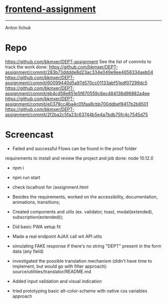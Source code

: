 # [frontend-assignment](hhttps://github.com/bkmxer/DEPT-assignment)

------

Anton Ilchuk

# Repo #
https://github.com/bkmxer/DEPT-assignment
See the list of commits to track the work done:
https://github.com/bkmxer/DEPT-assignment/commit/283b73dddde8d23ac334e049e9ee4656334aeb04
https://github.com/bkmxer/DEPT-assignment/commit/60099440d5a97d570cc01133abf51edf07299dc5
https://github.com/bkmxer/DEPT-assignment/commit/eb4cd58e851e5f670559c6ec484138d96882a4ee
https://github.com/bkmxer/DEPT-assignment/commit/e0379cc4ba4c05faa8cbb700ddbef8417b2b8501
https://github.com/bkmxer/DEPT-assignment/commit/2f2ba2c5fa23c63744b5e4a7bdb75fc4c7545d75

# Screencast #
- Failed and successful Flows can be found in the proof folder


requirements to install and review the project and job done:
node 10.12.0
- npm i
- npm run start
- check localhost for /assignment.html


- Besides the requirements, worked on the accessibility, documentation, animations, transitions;

- Created components and utils (ex. validator, toast, modal(extended), subscription(extended));

- Did basic PWA setup fit

- Made a real endpoint AJAX call wit API utils

- simulating FAKE response if there's no string "DEPT" present in the form data (any field)

- investigated the possible translation mechanism (didn't have time to implement, but would go with filter approach): source/utilities/translator/README.md

- Added input validation and visual indication

- tried prototyping basic alt-color-scheme with native css variables approach
